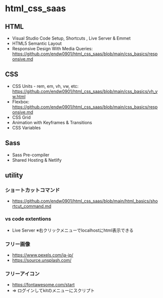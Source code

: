 # html_css_saas

## HTML

- Visual Studio Code Setup, Shortcuts , Live Server & Emmet
- HTML5 Semantic Layout
- Responsive Design With Media Queries: https://github.com/endw0901/html_css_saas/blob/main/css_basics/responsive.md

## CSS

- CSS Units - rem, em, vh, vw, etc: https://github.com/endw0901/html_css_saas/blob/main/css_basics/vh_vw.html
- Flexbox: https://github.com/endw0901/html_css_saas/blob/main/css_basics/responsive.md
- CSS Grid
- Animation with Keyframes & Transitions
- CSS Variables

## Sass

- Sass Pre-compiler
- Shared Hosting & Netlify

## utility

### ショートカットコマンド
- https://github.com/endw0901/html_css_saas/blob/main/html_basics/shortcut_command.md

### vs code extentions

- Live Server ※右クリックメニューでlocalhostにhtml表示できる

### フリー画像

- https://www.pexels.com/ja-jp/
- https://source.unsplash.com/

### フリーアイコン
- https://fontawesome.com/start
- => ログインしてkitのメニューにスクリプト
